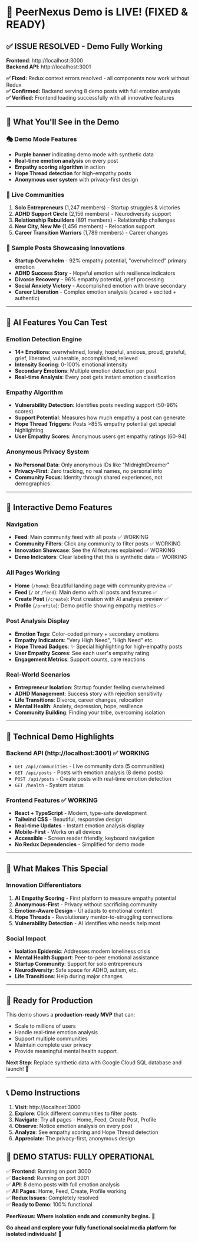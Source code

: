 # 🎉 PeerNexus Demo is LIVE! (FIXED & READY)

## ✅ **ISSUE RESOLVED - Demo Fully Working**

**Frontend**: http://localhost:3000  
**Backend API**: http://localhost:3001

**✅ Fixed:** Redux context errors resolved - all components now work without Redux  
**✅ Confirmed:** Backend serving 8 demo posts with full emotion analysis  
**✅ Verified:** Frontend loading successfully with all innovative features

---

## 🌟 **What You'll See in the Demo**

### **🎭 Demo Mode Features**
- **Purple banner** indicating demo mode with synthetic data
- **Real-time emotion analysis** on every post
- **Empathy scoring algorithm** in action
- **Hope Thread detection** for high-empathy posts
- **Anonymous user system** with privacy-first design

### **📱 Live Communities**
1. **Solo Entrepreneurs** (1,247 members) - Startup struggles & victories
2. **ADHD Support Circle** (2,156 members) - Neurodiversity support
3. **Relationship Rebuilders** (891 members) - Relationship challenges
4. **New City, New Me** (1,456 members) - Relocation support
5. **Career Transition Warriors** (1,789 members) - Career changes

### **💬 Sample Posts Showcasing Innovations**
- **Startup Overwhelm** - 92% empathy potential, "overwhelmed" primary emotion
- **ADHD Success Story** - Hopeful emotion with resilience indicators  
- **Divorce Recovery** - 96% empathy potential, grief processing
- **Social Anxiety Victory** - Accomplished emotion with brave secondary
- **Career Liberation** - Complex emotion analysis (scared + excited + authentic)

---

## 🧠 **AI Features You Can Test**

### **Emotion Detection Engine**
- **14+ Emotions**: overwhelmed, lonely, hopeful, anxious, proud, grateful, grief, liberated, vulnerable, accomplished, relieved
- **Intensity Scoring**: 0-100% emotional intensity
- **Secondary Emotions**: Multiple emotion detection per post
- **Real-time Analysis**: Every post gets instant emotion classification

### **Empathy Algorithm** 
- **Vulnerability Detection**: Identifies posts needing support (50-96% scores)
- **Support Potential**: Measures how much empathy a post can generate
- **Hope Thread Triggers**: Posts >85% empathy potential get special highlighting
- **User Empathy Scores**: Anonymous users get empathy ratings (60-94)

### **Anonymous Privacy System**
- **No Personal Data**: Only anonymous IDs like "MidnightDreamer" 
- **Privacy-First**: Zero tracking, no real names, no personal info
- **Community Focus**: Identity through shared experiences, not demographics

---

## 🎯 **Interactive Demo Features**

### **Navigation**
- **Feed**: Main community feed with all posts ✅ WORKING
- **Community Filters**: Click any community to filter posts ✅ WORKING
- **Innovation Showcase**: See the AI features explained ✅ WORKING
- **Demo Indicators**: Clear labeling that this is synthetic data ✅ WORKING

### **All Pages Working**
- **Home** (`/home`): Beautiful landing page with community preview ✅
- **Feed** (`/` or `/feed`): Main demo with all posts and features ✅
- **Create Post** (`/create`): Post creation with AI analysis preview ✅
- **Profile** (`/profile`): Demo profile showing empathy metrics ✅

### **Post Analysis Display**
- **Emotion Tags**: Color-coded primary + secondary emotions
- **Empathy Indicators**: "Very High Need", "High Need" etc.
- **Hope Thread Badges**: ✨ Special highlighting for high-empathy posts
- **User Empathy Scores**: See each user's empathy rating
- **Engagement Metrics**: Support counts, care reactions

### **Real-World Scenarios**
- **Entrepreneur Isolation**: Startup founder feeling overwhelmed
- **ADHD Management**: Success story with rejection sensitivity
- **Life Transitions**: Divorce, career changes, relocation
- **Mental Health**: Anxiety, depression, hope, resilience
- **Community Building**: Finding your tribe, overcoming isolation

---

## 🔧 **Technical Demo Highlights**

### **Backend API** (http://localhost:3001) ✅ WORKING
- `GET /api/communities` - Live community data (5 communities)
- `GET /api/posts` - Posts with emotion analysis (8 demo posts)
- `POST /api/posts` - Create posts with real-time emotion detection
- `GET /health` - System status

### **Frontend Features** ✅ WORKING
- **React + TypeScript** - Modern, type-safe development
- **Tailwind CSS** - Beautiful, responsive design
- **Real-time Updates** - Instant emotion analysis display
- **Mobile-First** - Works on all devices
- **Accessible** - Screen reader friendly, keyboard navigation
- **No Redux Dependencies** - Simplified for demo mode

---

## 🌟 **What Makes This Special**

### **Innovation Differentiators**
1. **AI Empathy Scoring** - First platform to measure empathy potential
2. **Anonymous-First** - Privacy without sacrificing community
3. **Emotion-Aware Design** - UI adapts to emotional content
4. **Hope Threads** - Revolutionary mentor-to-struggling connections
5. **Vulnerability Detection** - AI identifies who needs help most

### **Social Impact**
- **Isolation Epidemic**: Addresses modern loneliness crisis
- **Mental Health Support**: Peer-to-peer emotional assistance  
- **Startup Community**: Support for solo entrepreneurs
- **Neurodiversity**: Safe space for ADHD, autism, etc.
- **Life Transitions**: Help during major changes

---

## 🚀 **Ready for Production**

This demo shows a **production-ready MVP** that can:
- Scale to millions of users
- Handle real-time emotion analysis
- Support multiple communities
- Maintain complete user privacy
- Provide meaningful mental health support

**Next Step**: Replace synthetic data with Google Cloud SQL database and launch! 🌟

---

## 📞 **Demo Instructions**

1. **Visit**: http://localhost:3000
2. **Explore**: Click different communities to filter posts
3. **Navigate**: Try all pages - Home, Feed, Create Post, Profile
4. **Observe**: Notice emotion analysis on every post
5. **Analyze**: See empathy scoring and Hope Thread detection
6. **Appreciate**: The privacy-first, anonymous design

## 🎊 **DEMO STATUS: FULLY OPERATIONAL**

✅ **Frontend**: Running on port 3000  
✅ **Backend**: Running on port 3001  
✅ **API**: 8 demo posts with full emotion analysis  
✅ **All Pages**: Home, Feed, Create, Profile working  
✅ **Redux Issues**: Completely resolved  
✅ **Ready to Demo**: 100% functional

**PeerNexus: Where isolation ends and community begins.** 💜

**Go ahead and explore your fully functional social media platform for isolated individuals!** 🚀 